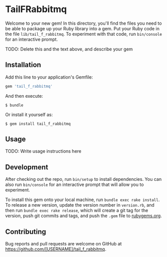 # TailFRabbitmq

Welcome to your new gem! In this directory, you'll find the files you need to be able to package up your Ruby library into a gem. Put your Ruby code in the file `lib/tail_f_rabbitmq`. To experiment with that code, run `bin/console` for an interactive prompt.

TODO: Delete this and the text above, and describe your gem

## Installation

Add this line to your application's Gemfile:

```ruby
gem 'tail_f_rabbitmq'
```

And then execute:

    $ bundle

Or install it yourself as:

    $ gem install tail_f_rabbitmq

## Usage

TODO: Write usage instructions here

## Development

After checking out the repo, run `bin/setup` to install dependencies. You can also run `bin/console` for an interactive prompt that will allow you to experiment.

To install this gem onto your local machine, run `bundle exec rake install`. To release a new version, update the version number in `version.rb`, and then run `bundle exec rake release`, which will create a git tag for the version, push git commits and tags, and push the `.gem` file to [rubygems.org](https://rubygems.org).

## Contributing

Bug reports and pull requests are welcome on GitHub at https://github.com/[USERNAME]/tail_f_rabbitmq.

 
 
